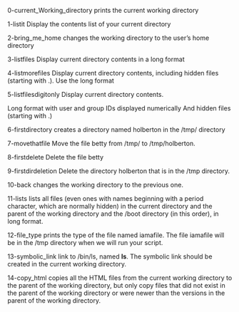 0-current_Working_directory
prints the current working directory

1-listit
Display the contents list of your current directory

2-bring_me_home
changes the working directory to the user’s home directory

3-listfiles
Display current directory contents in a long format

4-listmorefiles
Display current directory contents, including hidden files (starting with .). Use the long format

5-listfilesdigitonly
Display current directory contents.

Long format
with user and group IDs displayed numerically
And hidden files (starting with .)

 6-firstdirectory
 creates a directory named holberton in the /tmp/ directory
 
 7-movethatfile
 Move the file betty from /tmp/ to /tmp/holberton.

8-firstdelete
Delete the file betty

9-firstdirdeletion
Delete the directory holberton that is in the /tmp directory.

10-back
changes the working directory to the previous one.

11-lists
lists all files (even ones with names beginning with a period character, which are normally hidden) in the current directory and the parent of the working directory and the /boot directory (in this order), in long format.

12-file_type
prints the type of the file named iamafile. The file iamafile will be in the /tmp directory when we will run your script.

13-symbolic_link
link to /bin/ls, named __ls__. The symbolic link should be created in the current working directory.

14-copy_html
copies all the HTML files from the current working directory to the parent of the working directory, but only copy files that did not exist in the parent of the working directory or were newer than the versions in the parent of the working directory.

